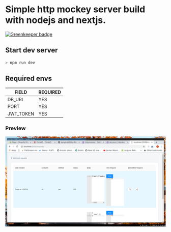 # Simple http mockey server build with nodejs and nextjs.

[![Greenkeeper badge](https://badges.greenkeeper.io/banphlet/Http-Mockery-Server.svg)](https://greenkeeper.io/)


##  Start dev server 
```sh
> npm run dev

```


## Required envs

|   FIELD                   |          REQUIRED          |
| ------------------------- | -------------------------  |
|          DB_URL           |         YES                |
|   PORT                    |          YES               |
|  JWT_TOKEN                |           YES              |


### Preview

<img src="./preview.png" >